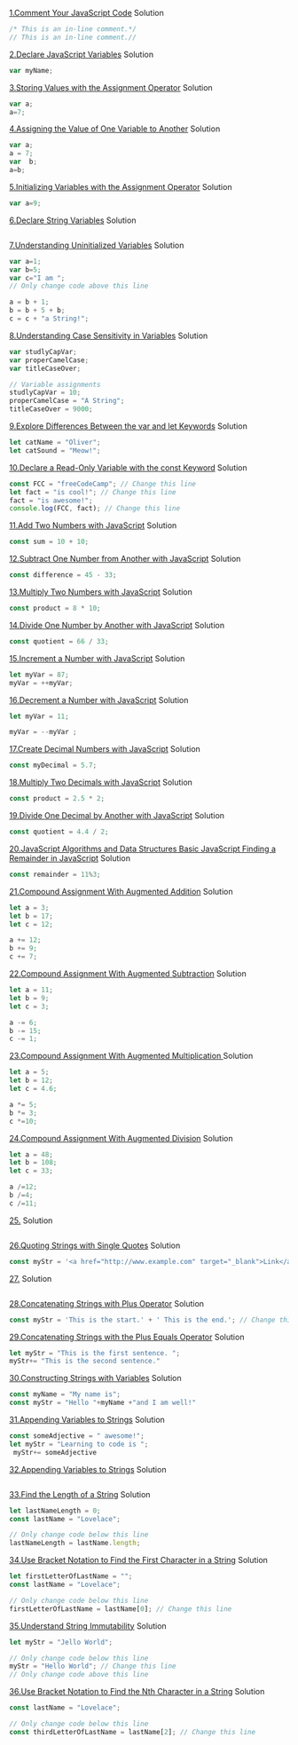 [1.Comment Your JavaScript Code](https://www.freecodecamp.org/learn/javascript-algorithms-and-data-structures/basic-javascript/comment-your-javascript-code)
Solution
```js
/* This is an in-line comment.*/
// This is an in-line comment.//
```
[2.Declare JavaScript Variables](https://www.freecodecamp.org/learn/javascript-algorithms-and-data-structures/basic-javascript/declare-javascript-variables)
Solution
```js
var myName;
```
[3.Storing Values with the Assignment Operator](https://www.freecodecamp.org/learn/javascript-algorithms-and-data-structures/basic-javascript/storing-values-with-the-assignment-operator)
Solution
```js
var a;
a=7;
```
[4.Assigning the Value of One Variable to Another](https://www.freecodecamp.org/learn/javascript-algorithms-and-data-structures/basic-javascript/assigning-the-value-of-one-variable-to-another)
Solution
```js
var a;
a = 7;
var  b;
a=b;
```
[5.Initializing Variables with the Assignment Operator](https://www.freecodecamp.org/learn/javascript-algorithms-and-data-structures/basic-javascript/initializing-variables-with-the-assignment-operator)
Solution
```js
var a=9;
```
[6.Declare String Variables](https://www.freecodecamp.org/learn/javascript-algorithms-and-data-structures/basic-javascript/declare-string-variables)
Solution
```js

```
[7.Understanding Uninitialized Variables](https://www.freecodecamp.org/learn/javascript-algorithms-and-data-structures/basic-javascript/understanding-uninitialized-variables)
Solution
```js
var a=1;
var b=5;
var c="I am ";
// Only change code above this line

a = b + 1;
b = b + 5 + b;
c = c + "a String!";
```
[8.Understanding Case Sensitivity in Variables](https://www.freecodecamp.org/learn/javascript-algorithms-and-data-structures/basic-javascript/understanding-case-sensitivity-in-variables)
Solution
```js
var studlyCapVar;
var properCamelCase;
var titleCaseOver;

// Variable assignments
studlyCapVar = 10;
properCamelCase = "A String";
titleCaseOver = 9000;
```
[9.Explore Differences Between the var and let Keywords](https://www.freecodecamp.org/learn/javascript-algorithms-and-data-structures/basic-javascript/explore-differences-between-the-var-and-let-keywords)
Solution
```js
let catName = "Oliver";
let catSound = "Meow!";
```
[10.Declare a Read-Only Variable with the const Keyword](https://www.freecodecamp.org/learn/javascript-algorithms-and-data-structures/basic-javascript/declare-a-read-only-variable-with-the-const-keyword)
Solution
```js
const FCC = "freeCodeCamp"; // Change this line
let fact = "is cool!"; // Change this line
fact = "is awesome!";
console.log(FCC, fact); // Change this line
```
[11.Add Two Numbers with JavaScript](https://www.freecodecamp.org/learn/javascript-algorithms-and-data-structures/basic-javascript/add-two-numbers-with-javascript)
Solution
```js
const sum = 10 + 10;
```
[12.Subtract One Number from Another with JavaScript](https://www.freecodecamp.org/learn/javascript-algorithms-and-data-structures/basic-javascript/subtract-one-number-from-another-with-javascript)
Solution
```js
const difference = 45 - 33;
```
[13.Multiply Two Numbers with JavaScript](https://www.freecodecamp.org/learn/javascript-algorithms-and-data-structures/basic-javascript/multiply-two-numbers-with-javascript)
Solution
```js
const product = 8 * 10;
```
[14.Divide One Number by Another with JavaScript](https://www.freecodecamp.org/learn/javascript-algorithms-and-data-structures/basic-javascript/divide-one-number-by-another-with-javascript)
Solution
```js
const quotient = 66 / 33;
```

[15.Increment a Number with JavaScript](https://www.freecodecamp.org/learn/javascript-algorithms-and-data-structures/basic-javascript/increment-a-number-with-javascript)
Solution
```js
let myVar = 87;
myVar = ++myVar;
```

[16.Decrement a Number with JavaScript](https://www.freecodecamp.org/learn/javascript-algorithms-and-data-structures/basic-javascript/decrement-a-number-with-javascript)
Solution
```js
let myVar = 11;

myVar = --myVar ;
```

[17.Create Decimal Numbers with JavaScript](https://www.freecodecamp.org/learn/javascript-algorithms-and-data-structures/basic-javascript/create-decimal-numbers-with-javascript)
Solution
```js
const myDecimal = 5.7;
```

[18.Multiply Two Decimals with JavaScript](https://www.freecodecamp.org/learn/javascript-algorithms-and-data-structures/basic-javascript/multiply-two-decimals-with-javascript)
Solution
```js
const product = 2.5 * 2;
```

[19.Divide One Decimal by Another with JavaScript](https://www.freecodecamp.org/learn/javascript-algorithms-and-data-structures/basic-javascript/divide-one-decimal-by-another-with-javascript)
Solution
```js
const quotient = 4.4 / 2; 
```
[20.JavaScript Algorithms and Data Structures
Basic JavaScript
Finding a Remainder in JavaScript](https://www.freecodecamp.org/learn/javascript-algorithms-and-data-structures/basic-javascript/finding-a-remainder-in-javascript)
Solution
```js
const remainder = 11%3;
```
[21.Compound Assignment With Augmented Addition](https://www.freecodecamp.org/learn/javascript-algorithms-and-data-structures/basic-javascript/compound-assignment-with-augmented-addition)
Solution
```js
let a = 3;
let b = 17;
let c = 12;

a += 12;
b += 9;
c += 7;
```
[22.Compound Assignment With Augmented Subtraction](https://www.freecodecamp.org/learn/javascript-algorithms-and-data-structures/basic-javascript/compound-assignment-with-augmented-subtraction)
Solution
```js
let a = 11;
let b = 9;
let c = 3;

a -= 6;
b -= 15;
c -= 1;
```
[23.Compound Assignment With Augmented Multiplication
](https://www.freecodecamp.org/learn/javascript-algorithms-and-data-structures/basic-javascript/compound-assignment-with-augmented-multiplication)
Solution
```js
let a = 5;
let b = 12;
let c = 4.6;

a *= 5;
b *= 3;
c *=10;
```
[24.Compound Assignment With Augmented Division](https://www.freecodecamp.org/learn/javascript-algorithms-and-data-structures/basic-javascript/compound-assignment-with-augmented-division)
Solution
```js
let a = 48;
let b = 108;
let c = 33;

a /=12;
b /=4;
c /=11;
```
[25.]()
Solution
```js
```
[26.Quoting Strings with Single Quotes](https://www.freecodecamp.org/learn/javascript-algorithms-and-data-structures/basic-javascript/quoting-strings-with-single-quotes)
Solution
```js
const myStr = '<a href="http://www.example.com" target="_blank">Link</a>';
```
[27.]()
Solution
```js
```
[28.Concatenating Strings with Plus Operator](https://www.freecodecamp.org/learn/javascript-algorithms-and-data-structures/basic-javascript/concatenating-strings-with-plus-operator)
Solution
```js
const myStr = 'This is the start.' + ' This is the end.'; // Change this line
```
[29.Concatenating Strings with the Plus Equals Operator](https://www.freecodecamp.org/learn/javascript-algorithms-and-data-structures/basic-javascript/concatenating-strings-with-the-plus-equals-operator)
Solution
```js
let myStr = "This is the first sentence. ";
myStr+= "This is the second sentence."
```
[30.Constructing Strings with Variables](https://www.freecodecamp.org/learn/javascript-algorithms-and-data-structures/basic-javascript/constructing-strings-with-variables)
Solution
```js
const myName = "My name is";
const myStr = "Hello "+myName +"and I am well!"

```
[31.Appending Variables to Strings](https://www.freecodecamp.org/learn/javascript-algorithms-and-data-structures/basic-javascript/appending-variables-to-strings)
Solution
```js
const someAdjective = " awesome!";
let myStr = "Learning to code is ";
 myStr+= someAdjective
```
[32.Appending Variables to Strings](https://www.freecodecamp.org/learn/javascript-algorithms-and-data-structures/basic-javascript/appending-variables-to-strings)
Solution
```js
```
[33.Find the Length of a String](https://www.freecodecamp.org/learn/javascript-algorithms-and-data-structures/basic-javascript/find-the-length-of-a-string)
Solution
```js
let lastNameLength = 0;
const lastName = "Lovelace";

// Only change code below this line
lastNameLength = lastName.length;
```
[34.Use Bracket Notation to Find the First Character in a String](https://www.freecodecamp.org/learn/javascript-algorithms-and-data-structures/basic-javascript/use-bracket-notation-to-find-the-first-character-in-a-string)
Solution
```js
let firstLetterOfLastName = "";
const lastName = "Lovelace";

// Only change code below this line
firstLetterOfLastName = lastName[0]; // Change this line
```
[35.Understand String Immutability](https://www.freecodecamp.org/learn/javascript-algorithms-and-data-structures/basic-javascript/understand-string-immutability)
Solution
```js
let myStr = "Jello World";

// Only change code below this line
myStr = "Hello World"; // Change this line
// Only change code above this line

```
[36.Use Bracket Notation to Find the Nth Character in a String](https://www.freecodecamp.org/learn/javascript-algorithms-and-data-structures/basic-javascript/use-bracket-notation-to-find-the-nth-character-in-a-string)
Solution
```js
const lastName = "Lovelace";

// Only change code below this line
const thirdLetterOfLastName = lastName[2]; // Change this line
```